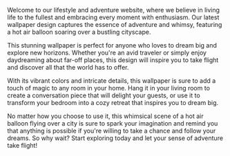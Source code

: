 <!--
Write me content for website with wallpaper "A whimsical scene of a hot air balloon flying over a city for a lifestyle or adventure website"
-->

<!--font:Poppins-->

Welcome to our lifestyle and adventure website, where we believe in living life to the fullest and embracing every moment with enthusiasm. Our latest wallpaper design captures the essence of adventure and whimsy, featuring a hot air balloon soaring over a bustling cityscape.

This stunning wallpaper is perfect for anyone who loves to dream big and explore new horizons. Whether you're an avid traveler or simply enjoy daydreaming about far-off places, this design will inspire you to take flight and discover all that the world has to offer.

With its vibrant colors and intricate details, this wallpaper is sure to add a touch of magic to any room in your home. Hang it in your living room to create a conversation piece that will delight your guests, or use it to transform your bedroom into a cozy retreat that inspires you to dream big.

No matter how you choose to use it, this whimsical scene of a hot air balloon flying over a city is sure to spark your imagination and remind you that anything is possible if you're willing to take a chance and follow your dreams. So why wait? Start exploring today and let your sense of adventure take flight!
